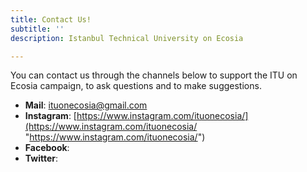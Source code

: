 ```yaml
---
title: Contact Us!
subtitle: ''
description: Istanbul Technical University on Ecosia

---
```

You can contact us through the channels below to support the ITU on Ecosia campaign, to ask questions and to make suggestions.

*  **Mail**: ituonecosia@gmail.com
*  **Instagram**: [https://www.instagram.com/ituonecosia/](https://www.instagram.com/ituonecosia/ "https://www.instagram.com/ituonecosia/") 
* **Facebook**: 
* **Twitter**: